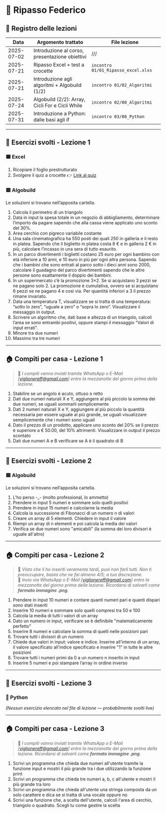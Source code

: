# 📘 Ripasso Federico

## 📅 Registro delle lezioni

| Data       | Argomento trattato                              | File lezione                        |
|------------|-------------------------------------------------|-------------------------------------|
| 2025-07-02 | Introduzione al corso, presentazione obiettivi  | ///                                 |
| 2025-07-21 | Ripasso Excel + test a crocette                 | `incontro 01/01_Ripasso_excel.xlxs` |
| 2025-07-21 | Introduzione agli algoritmi + Algobuild (1/2)   | `incontro 01/02_Algoritmi`          |
| 2025-07-24 | Algobuild (2/2): Array, Cicli For e Cicli While | `incontro 02/00_Algoritmi`          |
| 2025-07-31 | Introduzione a Python: dalle basi agli if       | `incontro 03/00_Python`             |

---

## 🧠 Esercizi svolti - Lezione 1

### 🟦 Excel
1. Ricopiare il foglio prestrutturato  
2. Svolgere il quiz a crocette 👉 [Link al quiz](https://forms.gle/GhKXBwP3xM1ncfva8)

### 🟨 Algobuild
Le soluzioni si trovano nell’apposita cartella.

1. Calcola il perimetro di un triangolo  
2. Data in input la spesa totale in un negozio di abbigliamento, determinare l’importo da pagare sapendo che alla cassa viene applicato uno sconto del 30%.  
3. Area cerchio con pigreco variabile costante  
4. Una sala cinematografica ha 550 posti dei quali 250 in galleria e il resto in platea. Sapendo che il biglietto in platea costa 8 € e in galleria 2 € in più, calcolare l’incasso in una sera di tutto esaurito.  
5. In un parco divertimenti i biglietti costano 25 euro per ogni bambino con età inferiore a 10 anni, e 10 euro in più per ogni altra persona. Sapendo che i bambini che sono entrati al parco sotto i dieci anni sono 2000, calcolare il guadagno del parco divertimenti sapendo che le altre persone sono esattamente il doppio dei bambini.  
6. In un supermercato c’è la promozione 3×2. Se si acquistano 3 pezzi se ne pagano solo 2. La promozione è cumulativa, ovvero se si acquistano 6 pezzi se ne pagano 4 e così via. Per quantità inferiori a 3 il prezzo rimane invariato.  
7. Data una temperatura T, visualizzare se si tratta di una temperatura: “sotto lo zero”, “uguale a zero” o “sopra lo zero”. Visualizzare il messaggio in output.  
8. Scrivere un algoritmo che, dati base e altezza di un triangolo, calcoli l’area se sono entrambi positivi, oppure stampi il messaggio “Valori di input errati”.  
9. Minore tra due numeri  
10. Massimo tra tre numeri  

---

## 🏠 Compiti per casa - Lezione 1

> 📌 *I compiti vanno inviati tramite WhatsApp o E-Mail [viglioneraff@gmail.com] entro la mezzanotte del giorno prima della lezione.*

1. Stabilire se un angolo è acuto, ottuso o retto  
2. Dati due numeri naturali X e Y, aggiungere al più piccolo la somma dei due numeri, se uguali sommarli semplicemente  
3. Dati 2 numeri naturali X e Y, aggiungere al più piccolo la quantità necessaria per essere uguale al più grande, se uguali visualizzare semplicemente che i numeri sono uguali  
4. Dato il prezzo di un prodotto, applicare uno sconto del 20% se il prezzo è superiore a € 50.00, del 10% altrimenti. Visualizzare in output il prezzo scontato  
5. Dati due numeri A e B verificare se A è il quadrato di B  

---

## 🧠 Esercizi svolti - Lezione 2

### 🟨 Algobuild
Le soluzioni si trovano nell’apposita cartella.

1. L'ho perso -_- (molto professional, lo ammetto)  
2. Prendere in input 5 numeri e sommare solo quelli positivi  
3. Prendere in input 15 numeri e calcolarne la media  
4. Calcola la successione di Fibonacci di un numero n di valori  
5. Creare un array di 5 elementi. Chiedere in input il valore  
6. Riempi un array di n elementi e poi calcola la media dei valori  
7. Verifica se due numeri sono "amicabili" (la somma dei loro divisori è uguale all'altro)  

---

## 🏠 Compiti per casa - Lezione 2

> 📌 *Visto che li ho inseriti veramente tardi, puoi non farli tutti. Non ti preoccupare, basta che ne fai almeno 4/5; a tua discrezione.*  
> 📌 *Invio via WhatsApp o E-Mail [viglioneraff@gmail.com] entro la mezzanotte del giorno prima della lezione. Ricordarsi di salvarli come **formato immagine .png**.*

1. Prendere in input 10 numeri e contare quanti numeri pari e quanti dispari sono stati inseriti  
2. Inserire 10 numeri e sommare solo quelli compresi tra 50 e 100  
3. Calcola la media di tutti i valori di un array  
4. Dato un numero in input, verificare se è definibile "matematicamente perfetto"  
5. Inserire 8 numeri e calcolare la somma di quelli nelle posizioni pari  
6. Trovare tutti i divisori di un numero  
7. Chiede due valori in input: valore e indice. Inserire all'interno di un array, il valore specificato all'indice specificato e inserire "1" in tutte le altre posizioni  
8. Trovare tutti i numeri primi da 0 a un numero n inserito in input  
9. Inserire 5 numeri e poi stampare l’array in ordine inverso  

---

## 🧠 Esercizi svolti - Lezione 3

### 🐍 Python

*(Nessun esercizio elencato nel file di lezione — probabilmente svolti live)*

---

## 🏠 Compiti per casa - Lezione 3

> 📌 *I compiti vanno inviati tramite WhatsApp o E-Mail [viglioneraff@gmail.com] entro la mezzanotte del giorno prima della lezione. Ricordarsi di salvarli come **formato immagine .png**.*

1. Scrivi un programma che chieda due numeri all'utente tramite la funzione input e mostri il più grande tra i due utilizzando la funzione print  
2. Scrivi un programma che chieda tre numeri a, b, c all'utente e mostri il più grande tra loro  
3. Scrivi un programma che chieda all'utente una stringa composta da un solo carattere e dica se si tratta di una vocale oppure no  
4. Scrivi una funzione che, a scelta dell'utente, calcoli l'area di cerchio, triangolo o quadrato. Scegli tu come gestire la scelta  
